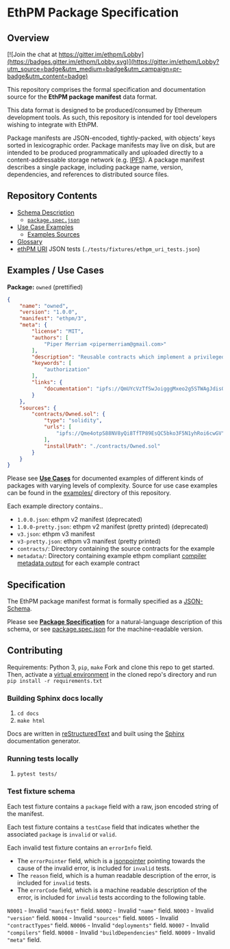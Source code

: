 # EthPM Package Specification

## Overview

[![Join the chat at https://gitter.im/ethpm/Lobby](https://badges.gitter.im/ethpm/Lobby.svg)](https://gitter.im/ethpm/Lobby?utm_source=badge&utm_medium=badge&utm_campaign=pr-badge&utm_content=badge)

This repository comprises the formal specification and documentation source
for the **EthPM package manifest** data format.

This data format is designed to be produced/consumed by Ethereum
development tools. As such, this repository is intended for tool developers
wishing to integrate with EthPM.

Package manifests are JSON-encoded, tightly-packed, with objects’ keys sorted
in lexicographic order. Package manifests may live on disk, but are intended
to be produced programmatically and uploaded directly to a content-addressable
storage network (e.g. [IPFS](https://ipfs.io/)). A package manifest describes
a single package, including package name, version, dependencies, and references
to distributed source files.

## Repository Contents

- [Schema Description](http://ethpm.github.io/ethpm-spec/package-spec.html)
  - [`package.spec.json`](https://github.com/ethpm/ethpm-spec/blob/master/spec/package.spec.json)
- [Use Case Examples](http://ethpm.github.io/ethpm-spec/use-cases.html)
  - [Examples Sources](https://github.com/ethpm/ethpm-spec/blob/master/examples/)
- [Glossary](http://ethpm.github.io/ethpm-spec/glossary.html)
- [ethPM URI](https://github.com/ethereum/EIPs/blob/master/EIPS/eip-1319.md) JSON tests (`./tests/fixtures/ethpm_uri_tests.json`)

## Examples / Use Cases

**Package:** `owned` (prettified)
```json
{
    "name": "owned",
    "version": "1.0.0",
    "manifest": "ethpm/3",
    "meta": {
        "license": "MIT",
        "authors": [
            "Piper Merriam <pipermerriam@gmail.com>"
        ],
        "description": "Reusable contracts which implement a privileged 'owner' model for authorization.",
        "keywords": [
            "authorization"
        ],
        "links": {
            "documentation": "ipfs://QmUYcVzTfSwJoigggMxeo2g5STWAgJdisQsqcXHws7b1FW"
        }
    },
    "sources": {
        "contracts/Owned.sol": {
            "type": "solidity",
            "urls": [
                "ipfs://Qme4otpS88NV8yQi8TfTP89EsQC5bko3F5N1yhRoi6cwGV"
            ],
            "installPath": "./contracts/Owned.sol"
        }
    }
}
```

Please see [**Use Cases**](http://ethpm.github.io/ethpm-spec/use-cases.html) for
documented examples of different kinds of packages with varying levels of
complexity. Source for use case examples can be found in the
[examples/](https://github.com/ethpm/ethpm-spec/blob/master/examples/)
directory of this repository.

Each example directory contains..
- `1.0.0.json`: ethpm v2 manifest (deprecated)
- `1.0.0-pretty.json`: ethpm v2 manifest (pretty printed) (deprecated)
- `v3.json`: ethpm v3 manifest
- `v3-pretty.json`: ethpm v3 manifest (pretty printed)
- `contracts/`: Directory containing the source contracts for the example
- `metadata/`: Directory containing example ethpm compliant [compiler metadata output](https://solidity.readthedocs.io/en/latest/metadata.html) for each example contract

## Specification

The EthPM package manifest format is formally specified as a
[JSON-Schema](http://json-schema.org).

Please see [**Package Specification**](http://ethpm.github.io/ethpm-spec/package-spec.html)
for a natural-language description of this schema, or see
[package.spec.json](https://github.com/ethpm/ethpm-spec/blob/master/spec/package.spec.json)
for the machine-readable version.

## Contributing

Requirements: Python 3, `pip`, `make`
Fork and clone this repo to get started. Then, activate a
[virtual environment](https://docs.python-guide.org/dev/virtualenvs/) in the cloned repo's
directory and run `pip install -r requirements.txt`

### Building Sphinx docs locally

1. `cd docs`
2. `make html`

Docs are written in [reStructuredText](http://docutils.sourceforge.net/rst.html)
and built using the [Sphinx](http://www.sphinx-doc.org/) documentation
generator.

### Running tests locally

1. `pytest tests/`


### Test fixture schema

Each test fixture contains a ``package`` field with a raw, json encoded string of the manifest.

Each test fixture contains a ``testCase`` field that indicates whether the associated ``package`` is ``invalid`` or ``valid``.

Each invalid test fixture contains an ``errorInfo`` field.
- The ``errorPointer`` field, which is a [jsonpointer](https://tools.ietf.org/html/rfc6901) pointing towards the cause of the invalid error, is included for ``invalid`` tests. 
- The ``reason`` field, which is a human readable description of the error, is included for ``invalid`` tests.
- The ``errorCode`` field, which is a machine readable description of the error, is included for ``invalid`` tests according to the following table.

``N0001`` - Invalid ``"manifest"`` field.
``N0002`` - Invalid ``"name"`` field.
``N0003`` - Invalid ``"version"`` field.
``N0004`` - Invalid ``"sources"`` field.
``N0005`` - Invalid ``"contractTypes"`` field.
``N0006`` - Invalid ``"deployments"`` field.
``N0007`` - Invalid ``"compilers"`` field.
``N0008`` - Invalid ``"buildDependencies"`` field.
``N0009`` - Invalid ``"meta"`` field.
